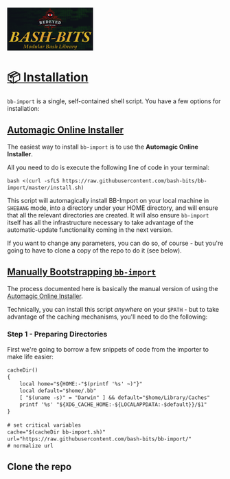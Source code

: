 ![Bash-Bits](https://raw.githubusercontent.com/bash-bits/.github/master/.github/media/BashBits-Social-200x100-X.png)

# [📦 Installation](README.md)

`bb-import` is a single, self-contained shell script.  You have a few options for installation:

## [Automagic Online Installer](#-installation)

The easiest way to install `bb-import` is to use the **Automagic Online Installer**.

All you need to do is execute the following line of code in your terminal:

```shell
bash <(curl -sfLS https://raw.githubusercontent.com/bash-bits/bb-import/master/install.sh)
```

This script will automagically install BB-Import on your local machine in `SHEBANG` mode, into a directory under your HOME directory, and will ensure that all the relevant directories are created.  It will also ensure `bb-import` itself has all the infrastructure necessary to take advantage of the automatic-update functionality coming in the next version.

If you want to change any parameters, you can do so, of course - but you're going to have to clone a copy of the repo to do it (see below).

## [Manually Bootstrapping `bb-import`](#-installation)

The process documented here is basically the manual version of using the [Automagic Online Installer](#automagic-online-installer).

Technically, you can install this script _anywhere_ on your `$PATH` - but to take advantage of the caching mechanisms, you'll need to do the following:

### Step 1 - Preparing Directories

First we're going to borrow a few snippets of code from the importer to make life easier:

```shell
cacheDir()
{
    local home="${HOME:-"$(printf '%s' ~)"}"
    local default="$home/.bb"
    [ "$(uname -s)" = "Darwin" ] && default="$home/Library/Caches"
    printf '%s' "${XDG_CACHE_HOME:-${LOCALAPPDATA:-$default}}/$1"
}

# set critical variables
cache="$(cacheDir bb-import.sh)"
url="https://raw.githubusercontent.com/bash-bits/bb-import/"
# normalize url
```

## Clone the repo

